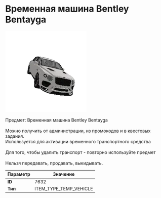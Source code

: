 # Временная машина Bentley Bentayga

![Item Image](../img/7632.webp?raw=true)

Предмет: Временная машина Bentley Bentayga<br><br>Можно получить от администрации, из промокодов и в квестовых задания.<br>Используется для активации временного транспортного средства<br><br>Для того, чтобы удалить транспорт - повторно используйте предмет<br><br>Нельзя передавать, продавать, выкидывать.


| Параметр | Значение |
|----------|----------|
| **ID** | 7632 |
| **Тип** | ITEM_TYPE_TEMP_VEHICLE |

